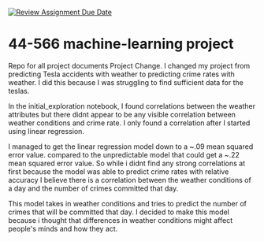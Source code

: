 [![Review Assignment Due Date](https://classroom.github.com/assets/deadline-readme-button-24ddc0f5d75046c5622901739e7c5dd533143b0c8e959d652212380cedb1ea36.svg)](https://classroom.github.com/a/7lKBcjfN)
# 44-566 machine-learning project
Repo for all project documents
Project Change.
I changed my project from predicting Tesla accidents with weather to predicting crime rates with weather. I did this because I was struggling to find sufficient data for the teslas. 

In the initial_exploration notebook, I found correlations between the weather attributes but there didnt appear to be any visible correlation between weather conditions and crime rate. I only found a correlation after I started using linear regression. 

I managed to get the linear regression model down to a ~.09 mean squared error value. compared to the unpredictable model that could get a ~.22 mean squared error value. So while i didnt find any strong correlations at first because the model was able to predict crime rates with relative accuracy I believe there is a correlation between the weather conditions of a day and the number of crimes committed that day. 

This model takes in weather conditions and tries to predict the number of crimes that will be committed that day. I decided to make this model because i thought that differences in weather conditions might affect people's minds and how they act. 
